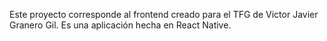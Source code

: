 Este proyecto corresponde al frontend creado para el TFG de Victor Javier Granero Gil. Es una aplicación hecha en React Native.